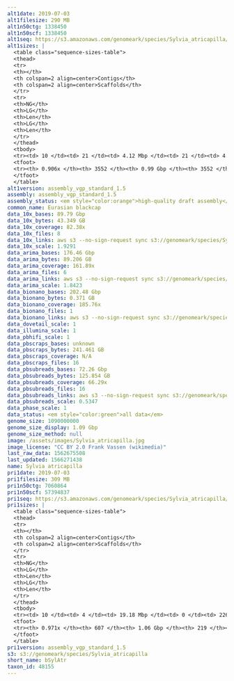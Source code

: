 ```yaml
---
alt1date: 2019-07-03
alt1filesize: 290 MB
alt1n50ctg: 1338450
alt1n50scf: 1338450
alt1seq: https://s3.amazonaws.com/genomeark/species/Sylvia_atricapilla/bSylAtr1/assembly_vgp_standard_1.5/bSylAtr1.alt.asm.20190703.fasta.gz
alt1sizes: |
  <table class="sequence-sizes-table">
  <thead>
  <tr>
  <th></th>
  <th colspan=2 align=center>Contigs</th>
  <th colspan=2 align=center>Scaffolds</th>
  </tr>
  <tr>
  <th>NG</th>
  <th>LG</th>
  <th>Len</th>
  <th>LG</th>
  <th>Len</th>
  </tr>
  </thead>
  <tbody>
  <tr><td> 10 </td><td> 21 </td><td> 4.12 Mbp </td><td> 21 </td><td> 4.12 Mbp </td></tr>  <tr><td> 20 </td><td> 52 </td><td> 3.04 Mbp </td><td> 52 </td><td> 3.04 Mbp </td></tr>  <tr><td> 30 </td><td> 93 </td><td> 2.41 Mbp </td><td> 93 </td><td> 2.41 Mbp </td></tr>  <tr><td> 40 </td><td> 144 </td><td> 1.83 Mbp </td><td> 144 </td><td> 1.83 Mbp </td></tr>  <tr style="background-color:#cccccc;"><td> 50 </td><td> 213 </td><td> 1.34 Mbp </td><td> 213 </td><td> 1.34 Mbp </td></tr>  <tr><td> 60 </td><td> 311 </td><td> 0.90 Mbp </td><td> 311 </td><td> 0.90 Mbp </td></tr>  <tr><td> 70 </td><td> 462 </td><td> 0.55 Mbp </td><td> 462 </td><td> 0.55 Mbp </td></tr>  <tr><td> 80 </td><td> 811 </td><td> 0.15 Mbp </td><td> 811 </td><td> 0.15 Mbp </td></tr>  <tr><td> 90 </td><td> 3059 </td><td> 20.80 Kbp </td><td> 3059 </td><td> 20.80 Kbp </td></tr>  <tr><td> 100 </td><td> - </td><td> - </td><td> - </td><td> - </td></tr>  </tbody>
  <tfoot>
  <tr><th> 0.906x </th><th> 3552 </th><th> 0.99 Gbp </th><th> 3552 </th><th> 0.99 Gbp </th></tr>
  </tfoot>
  </table>
alt1version: assembly_vgp_standard_1.5
assembly: assembly_vgp_standard_1.5
assembly_status: <em style="color:orange">high-quality draft assembly</em>
common_name: Eurasian blackcap
data_10x_bases: 89.79 Gbp
data_10x_bytes: 43.349 GB
data_10x_coverage: 82.38x
data_10x_files: 8
data_10x_links: aws s3 --no-sign-request sync s3://genomeark/species/Sylvia_atricapilla/bSylAtr1/genomic_data/10x/ .<br>
data_10x_scale: 1.9291
data_arima_bases: 176.46 Gbp
data_arima_bytes: 89.206 GB
data_arima_coverage: 161.89x
data_arima_files: 6
data_arima_links: aws s3 --no-sign-request sync s3://genomeark/species/Sylvia_atricapilla/bSylAtr1/genomic_data/arima/ .<br>
data_arima_scale: 1.8423
data_bionano_bases: 202.48 Gbp
data_bionano_bytes: 0.371 GB
data_bionano_coverage: 185.76x
data_bionano_files: 1
data_bionano_links: aws s3 --no-sign-request sync s3://genomeark/species/Sylvia_atricapilla/bSylAtr1/genomic_data/bionano/ .<br>
data_dovetail_scale: 1
data_illumina_scale: 1
data_pbhifi_scale: 1
data_pbscraps_bases: unknown
data_pbscraps_bytes: 241.461 GB
data_pbscraps_coverage: N/A
data_pbscraps_files: 16
data_pbsubreads_bases: 72.26 Gbp
data_pbsubreads_bytes: 125.854 GB
data_pbsubreads_coverage: 66.29x
data_pbsubreads_files: 16
data_pbsubreads_links: aws s3 --no-sign-request sync s3://genomeark/species/Sylvia_atricapilla/bSylAtr1/genomic_data/pacbio/ . --exclude "*scraps.bam* --exclude "*ccs.bam*"<br>
data_pbsubreads_scale: 0.5347
data_phase_scale: 1
data_status: <em style="color:green">all data</em>
genome_size: 1090000000
genome_size_display: 1.09 Gbp
genome_size_method: null
image: /assets/images/Sylvia_atricapilla.jpg
image_license: "CC BY 2.0 Frank Vassen (wikimedia)"
last_raw_data: 1562675508
last_updated: 1566271438
name: Sylvia atricapilla
pri1date: 2019-07-03
pri1filesize: 309 MB
pri1n50ctg: 7060864
pri1n50scf: 57394837
pri1seq: https://s3.amazonaws.com/genomeark/species/Sylvia_atricapilla/bSylAtr1/assembly_vgp_standard_1.5/bSylAtr1.pri.asm.20190703.fasta.gz
pri1sizes: |
  <table class="sequence-sizes-table">
  <thead>
  <tr>
  <th></th>
  <th colspan=2 align=center>Contigs</th>
  <th colspan=2 align=center>Scaffolds</th>
  </tr>
  <tr>
  <th>NG</th>
  <th>LG</th>
  <th>Len</th>
  <th>LG</th>
  <th>Len</th>
  </tr>
  </thead>
  <tbody>
  <tr><td> 10 </td><td> 4 </td><td> 19.18 Mbp </td><td> 0 </td><td> 226.74 Mbp </td></tr>  <tr><td> 20 </td><td> 11 </td><td> 15.60 Mbp </td><td> 0 </td><td> 226.74 Mbp </td></tr>  <tr><td> 30 </td><td> 19 </td><td> 12.03 Mbp </td><td> 1 </td><td> 151.87 Mbp </td></tr>  <tr><td> 40 </td><td> 29 </td><td> 10.01 Mbp </td><td> 2 </td><td> 88.00 Mbp </td></tr>  <tr style="background-color:#cccccc;"><td> 50 </td><td> 42 </td><td style="background-color:#88ff88;"> 7.06 Mbp </td><td> 4 </td><td style="background-color:#88ff88;"> 57.39 Mbp </td></tr>  <tr><td> 60 </td><td> 60 </td><td> 5.18 Mbp </td><td> 6 </td><td> 36.80 Mbp </td></tr>  <tr><td> 70 </td><td> 86 </td><td> 3.19 Mbp </td><td> 10 </td><td> 22.72 Mbp </td></tr>  <tr><td> 80 </td><td> 130 </td><td> 1.97 Mbp </td><td> 15 </td><td> 15.90 Mbp </td></tr>  <tr><td> 90 </td><td> 207 </td><td> 0.88 Mbp </td><td> 24 </td><td> 7.58 Mbp </td></tr>  <tr><td> 100 </td><td> - </td><td> - </td><td> - </td><td> - </td></tr>  </tbody>
  <tfoot>
  <tr><th> 0.971x </th><th> 607 </th><th> 1.06 Gbp </th><th> 219 </th><th> 1.07 Gbp </th></tr>
  </tfoot>
  </table>
pri1version: assembly_vgp_standard_1.5
s3: s3://genomeark/species/Sylvia_atricapilla
short_name: bSylAtr
taxon_id: 48155
---
```

